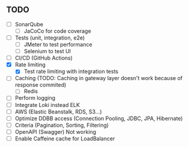 ## TODO
- [ ] SonarQube
  - [ ] JaCoCo for code coverage
- [ ] Tests (unit, integration, e2e)
  - [ ] JMeter to test performance
  - [ ] Selenium to test UI
- [ ] CI/CD (GitHub Actions)
- [x] Rate limiting
  - [X] Test rate limiting with integration tests
- [ ] Caching (TODO: Caching in gateway layer doesn't work because of response commited)
  - [ ] Redis 
- [ ] Perform logging
- [ ] Integrate Loki instead ELK
- [ ] AWS (Elastic Beanstalk, RDS, S3...)
- [ ] Optimize DDBB access (Connection Pooling, JDBC, JPA, Hibernate)
- [ ] Criteria (Pagination, Sorting, Filtering)
- [ ] OpenAPI (Swagger) Not working
- [ ] Enable Caffeine cache for LoadBalancer
